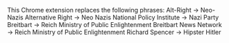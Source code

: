 This Chrome extension replaces the following phrases:
Alt-Right -> Neo-Nazis
Alternative Right -> Neo Nazis
National Policy Institute -> Nazi Party
Breitbart -> Reich Ministry of Public Enlightenment
Breitbart News Network -> Reich Ministry of Public Enlightenment
Richard Spencer -> Hipster Hitler
